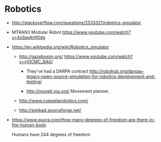 # Robotics

-   http://stackoverflow.com/questions/2533321/robotics-simulator

-   MTRAN3 Modular Robot https://www.youtube.com/watch?v=4oSavAHf0dg

-   https://en.wikipedia.org/wiki/Robotics_simulator

    -   http://gazebosim.org/ <https://www.youtube.com/watch?v=yVICMC_BAiU>

        -   They've had a DARPA contract <http://robohub.org/darpas-legacy-open-source-simulation-for-robotics-development-and-testing/>

        -   http://moveit.ros.org/ Movement planner.

    -   http://www.coppeliarobotics.com/

    -   http://simbad.sourceforge.net/

-   https://www.quora.com/How-many-degrees-of-freedom-are-there-in-the-human-body

    Humans have 244 degrees of freedom.
